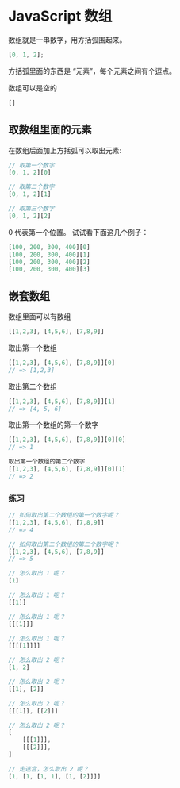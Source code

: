 # JavaScript 数组

数组就是一串数字，用方括弧围起来。

```js
[0, 1, 2];
```

方括弧里面的东西是 “元素”，每个元素之间有个逗点。

数组可以是空的

```js
[]
```

## 取数组里面的元素

在数组后面加上方括弧可以取出元素:

```js
// 取第一个数字
[0, 1, 2][0]

// 取第二个数字
[0, 1, 2][1]

// 取第三个数字
[0, 1, 2][2]
```

0 代表第一个位置。 试试看下面这几个例子：

```js
[100, 200, 300, 400][0]
[100, 200, 300, 400][1]
[100, 200, 300, 400][2]
[100, 200, 300, 400][3]
```

## 嵌套数组

数组里面可以有数组

```js
[[1,2,3], [4,5,6], [7,8,9]]
```

取出第一个数组

```js
[[1,2,3], [4,5,6], [7,8,9]][0]
// => [1,2,3]
```

取出第二个数组

```js
[[1,2,3], [4,5,6], [7,8,9]][1]
// => [4, 5, 6]
```

取出第一个数组的第一个数字

```js
[[1,2,3], [4,5,6], [7,8,9]][0][0]
// => 1
```

```js
取出第一个数组的第二个数字
[[1,2,3], [4,5,6], [7,8,9]][0][1]
// => 2
```

### 练习

```js
// 如何取出第二个数组的第一个数字呢？
[[1,2,3], [4,5,6], [7,8,9]]
// => 4

// 如何取出第二个数组的第二个数字呢？
[[1,2,3], [4,5,6], [7,8,9]]
// => 5

// 怎么取出 1 呢？
[1]

// 怎么取出 1 呢？
[[1]]

// 怎么取出 1 呢？
[[[1]]]

// 怎么取出 1 呢？
[[[[1]]]]

// 怎么取出 2 呢？
[1, 2]

// 怎么取出 2 呢？
[[1], [2]]

// 怎么取出 2 呢？
[[[1]], [[2]]]

// 怎么取出 2 呢？
[
    [[[1]]],
    [[[2]]],
]

// 走迷宫，怎么取出 2 呢？
[1, [1, [1, 1], [1, [2]]]]
```